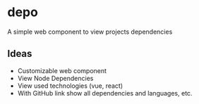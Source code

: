 # depo
A simple web component to view projects dependencies

## Ideas
- Customizable web component
- View Node Dependencies
- View used technologies (vue, react)
- With GitHub link show all dependencies and languages, etc.
